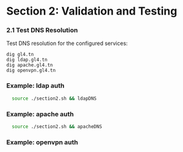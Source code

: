 # Section 2: Validation and Testing
### 2.1 Test DNS Resolution
Test DNS resolution for the configured services:

    dig gl4.tn
    dig ldap.gl4.tn
    dig apache.gl4.tn
    dig openvpn.gl4.tn

### Example: ldap auth
~~~sh
  source ./section2.sh && ldapDNS
~~~
### Example: apache auth
~~~sh
  source ./section2.sh && apacheDNS
~~~~

### Example: openvpn auth
